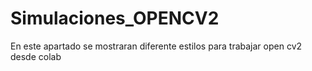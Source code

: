 # Simulaciones_OPENCV2
En este apartado se mostraran diferente estilos para trabajar open cv2 desde colab
